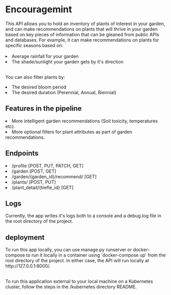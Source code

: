 <h1>Encouragemint</h1>
This API allows you to hold an inventory of plants of interest in your garden, and can make recommendations
on plants that will thrive in your garden based on key pieces of information that can be gleaned from public
APIs and databases. For example, it can make recommendations on plants for specific seasons based on:</br></br>
<li>Average rainfall for your garden</li>
<li>The shade/sunlight your garden gets by it's direction</li></br>

You can also filter plants by:</br>
<li>The desired bloom period</li>
<li>The desired duration (Perennial, Annual, Biennial)</li>

<h2>Features in the pipeline</h2>
<li>More intelligent garden recommendations (Soil toxicity, temperatures etc).</li>
<li>More optional filters for plant attributes as part of garden recommendations.</li>

<h2>Endpoints</h2>
<li>/profile [POST, PUT, PATCH, GET]</li>
<li>/garden [POST, GET]</li>
<li>/garden/{garden_id}/recommend/ [GET]</li>
<li>/plants/ [POST, PUT]</li>
<li>/plant_detail/{trefle_id} [GET]</li>

<h2>Logs</h2>
Currently, the app writes it's logs both to a console and a debug.log file in the root directory of the project.

<h2>deployment</h2>
To run this app locally, you can use manage.py runserver or docker-compose to run it locally in a container using
'docker-compose up' from the root directory of the project. In either case, the API will run locally at
http://127.0.0.1:8000/.</br></br>

To run this application external to your local machine on a Kubernetes cluster, follow the steps in the
/kubernetes directory README.


